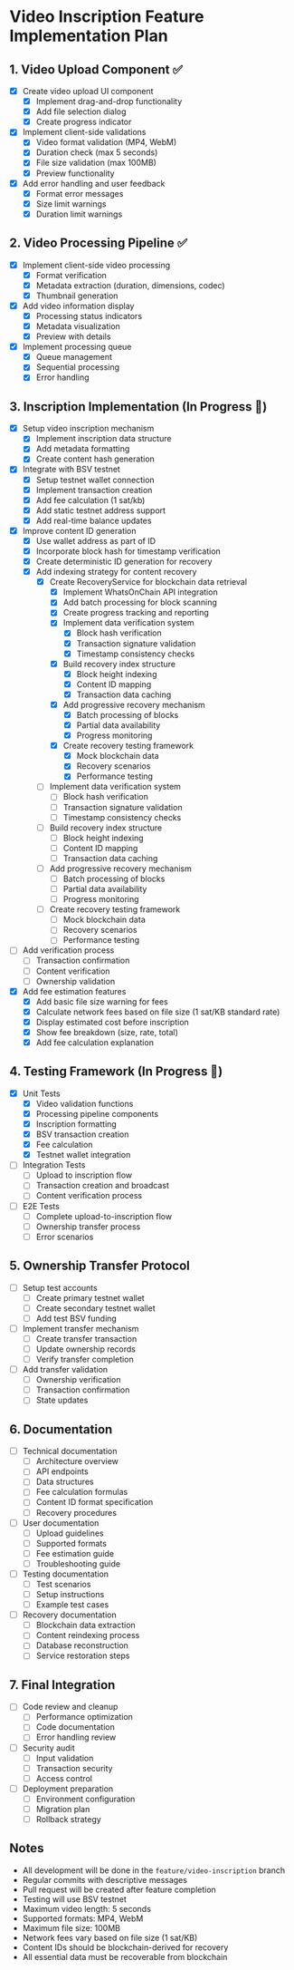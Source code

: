 # Video Inscription Feature Implementation Plan

## 1. Video Upload Component ✅
- [x] Create video upload UI component
  - [x] Implement drag-and-drop functionality
  - [x] Add file selection dialog
  - [x] Create progress indicator
- [x] Implement client-side validations
  - [x] Video format validation (MP4, WebM)
  - [x] Duration check (max 5 seconds)
  - [x] File size validation (max 100MB)
  - [x] Preview functionality
- [x] Add error handling and user feedback
  - [x] Format error messages
  - [x] Size limit warnings
  - [x] Duration limit warnings

## 2. Video Processing Pipeline ✅
- [x] Implement client-side video processing
  - [x] Format verification
  - [x] Metadata extraction (duration, dimensions, codec)
  - [x] Thumbnail generation
- [x] Add video information display
  - [x] Processing status indicators
  - [x] Metadata visualization
  - [x] Preview with details
- [x] Implement processing queue
  - [x] Queue management
  - [x] Sequential processing
  - [x] Error handling

## 3. Inscription Implementation (In Progress 🔄)
- [x] Setup video inscription mechanism
  - [x] Implement inscription data structure
  - [x] Add metadata formatting
  - [x] Create content hash generation
- [x] Integrate with BSV testnet
  - [x] Setup testnet wallet connection
  - [x] Implement transaction creation
  - [x] Add fee calculation (1 sat/kb)
  - [x] Add static testnet address support
  - [x] Add real-time balance updates
- [x] Improve content ID generation
  - [x] Use wallet address as part of ID
  - [x] Incorporate block hash for timestamp verification
  - [x] Create deterministic ID generation for recovery
  - [x] Add indexing strategy for content recovery
    - [x] Create RecoveryService for blockchain data retrieval
      - [x] Implement WhatsOnChain API integration
      - [x] Add batch processing for block scanning
      - [x] Create progress tracking and reporting
      - [x] Implement data verification system
        - [x] Block hash verification
        - [x] Transaction signature validation
        - [x] Timestamp consistency checks
      - [x] Build recovery index structure
        - [x] Block height indexing
        - [x] Content ID mapping
        - [x] Transaction data caching
      - [x] Add progressive recovery mechanism
        - [x] Batch processing of blocks
        - [x] Partial data availability
        - [x] Progress monitoring
      - [x] Create recovery testing framework
        - [x] Mock blockchain data
        - [x] Recovery scenarios
        - [x] Performance testing
    - [ ] Implement data verification system
      - [ ] Block hash verification
      - [ ] Transaction signature validation
      - [ ] Timestamp consistency checks
    - [ ] Build recovery index structure
      - [ ] Block height indexing
      - [ ] Content ID mapping
      - [ ] Transaction data caching
    - [ ] Add progressive recovery mechanism
      - [ ] Batch processing of blocks
      - [ ] Partial data availability
      - [ ] Progress monitoring
    - [ ] Create recovery testing framework
      - [ ] Mock blockchain data
      - [ ] Recovery scenarios
      - [ ] Performance testing
- [ ] Add verification process
  - [ ] Transaction confirmation
  - [ ] Content verification
  - [ ] Ownership validation
- [x] Add fee estimation features
  - [x] Add basic file size warning for fees
  - [x] Calculate network fees based on file size (1 sat/KB standard rate)
  - [x] Display estimated cost before inscription
  - [x] Show fee breakdown (size, rate, total)
  - [x] Add fee calculation explanation

## 4. Testing Framework (In Progress 🔄)
- [x] Unit Tests
  - [x] Video validation functions
  - [x] Processing pipeline components
  - [x] Inscription formatting
  - [x] BSV transaction creation
  - [x] Fee calculation
  - [x] Testnet wallet integration
- [ ] Integration Tests
  - [ ] Upload to inscription flow
  - [ ] Transaction creation and broadcast
  - [ ] Content verification process
- [ ] E2E Tests
  - [ ] Complete upload-to-inscription flow
  - [ ] Ownership transfer process
  - [ ] Error scenarios

## 5. Ownership Transfer Protocol
- [ ] Setup test accounts
  - [ ] Create primary testnet wallet
  - [ ] Create secondary testnet wallet
  - [ ] Add test BSV funding
- [ ] Implement transfer mechanism
  - [ ] Create transfer transaction
  - [ ] Update ownership records
  - [ ] Verify transfer completion
- [ ] Add transfer validation
  - [ ] Ownership verification
  - [ ] Transaction confirmation
  - [ ] State updates

## 6. Documentation
- [ ] Technical documentation
  - [ ] Architecture overview
  - [ ] API endpoints
  - [ ] Data structures
  - [ ] Fee calculation formulas
  - [ ] Content ID format specification
  - [ ] Recovery procedures
- [ ] User documentation
  - [ ] Upload guidelines
  - [ ] Supported formats
  - [ ] Fee estimation guide
  - [ ] Troubleshooting guide
- [ ] Testing documentation
  - [ ] Test scenarios
  - [ ] Setup instructions
  - [ ] Example test cases
- [ ] Recovery documentation
  - [ ] Blockchain data extraction
  - [ ] Content reindexing process
  - [ ] Database reconstruction
  - [ ] Service restoration steps

## 7. Final Integration
- [ ] Code review and cleanup
  - [ ] Performance optimization
  - [ ] Code documentation
  - [ ] Error handling review
- [ ] Security audit
  - [ ] Input validation
  - [ ] Transaction security
  - [ ] Access control
- [ ] Deployment preparation
  - [ ] Environment configuration
  - [ ] Migration plan
  - [ ] Rollback strategy

## Notes
- All development will be done in the `feature/video-inscription` branch
- Regular commits with descriptive messages
- Pull request will be created after feature completion
- Testing will use BSV testnet
- Maximum video length: 5 seconds
- Supported formats: MP4, WebM
- Maximum file size: 100MB
- Network fees vary based on file size (1 sat/KB)
- Content IDs should be blockchain-derived for recovery
- All essential data must be recoverable from blockchain 